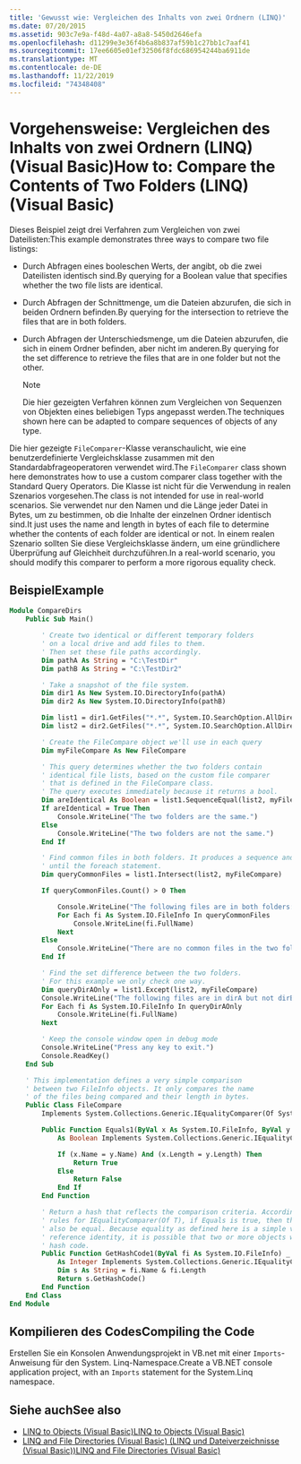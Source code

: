 ```yaml
---
title: 'Gewusst wie: Vergleichen des Inhalts von zwei Ordnern (LINQ)'
ms.date: 07/20/2015
ms.assetid: 903c7e9a-f48d-4a07-a8a8-5450d2646efa
ms.openlocfilehash: d11299e3e36f4b6a8b837af59b1c27bb1c7aaf41
ms.sourcegitcommit: 17ee6605e01ef32506f8fdc686954244ba6911de
ms.translationtype: MT
ms.contentlocale: de-DE
ms.lasthandoff: 11/22/2019
ms.locfileid: "74348408"
---
```

# <a name="how-to-compare-the-contents-of-two-folders-linq-visual-basic"></a><span data-ttu-id="e2ee3-102">Vorgehensweise: Vergleichen des Inhalts von zwei Ordnern (LINQ) (Visual Basic)</span><span class="sxs-lookup"><span data-stu-id="e2ee3-102">How to: Compare the Contents of Two Folders (LINQ) (Visual Basic)</span></span>

<span data-ttu-id="e2ee3-103">Dieses Beispiel zeigt drei Verfahren zum Vergleichen von zwei Dateilisten:</span><span class="sxs-lookup"><span data-stu-id="e2ee3-103">This example demonstrates three ways to compare two file listings:</span></span>

- <span data-ttu-id="e2ee3-104">Durch Abfragen eines booleschen Werts, der angibt, ob die zwei Dateilisten identisch sind.</span><span class="sxs-lookup"><span data-stu-id="e2ee3-104">By querying for a Boolean value that specifies whether the two file lists are identical.</span></span>

- <span data-ttu-id="e2ee3-105">Durch Abfragen der Schnittmenge, um die Dateien abzurufen, die sich in beiden Ordnern befinden.</span><span class="sxs-lookup"><span data-stu-id="e2ee3-105">By querying for the intersection to retrieve the files that are in both folders.</span></span>

- <span data-ttu-id="e2ee3-106">Durch Abfragen der Unterschiedsmenge, um die Dateien abzurufen, die sich in einem Ordner befinden, aber nicht im anderen.</span><span class="sxs-lookup"><span data-stu-id="e2ee3-106">By querying for the set difference to retrieve the files that are in one folder but not the other.</span></span>

    > [!NOTE]
    > <span data-ttu-id="e2ee3-107">Die hier gezeigten Verfahren können zum Vergleichen von Sequenzen von Objekten eines beliebigen Typs angepasst werden.</span><span class="sxs-lookup"><span data-stu-id="e2ee3-107">The techniques shown here can be adapted to compare sequences of objects of any type.</span></span>

<span data-ttu-id="e2ee3-108">Die hier gezeigte `FileComparer`-Klasse veranschaulicht, wie eine benutzerdefinierte Vergleichsklasse zusammen mit den Standardabfrageoperatoren verwendet wird.</span><span class="sxs-lookup"><span data-stu-id="e2ee3-108">The `FileComparer` class shown here demonstrates how to use a custom comparer class together with the Standard Query Operators.</span></span> <span data-ttu-id="e2ee3-109">Die Klasse ist nicht für die Verwendung in realen Szenarios vorgesehen.</span><span class="sxs-lookup"><span data-stu-id="e2ee3-109">The class is not intended for use in real-world scenarios.</span></span> <span data-ttu-id="e2ee3-110">Sie verwendet nur den Namen und die Länge jeder Datei in Bytes, um zu bestimmen, ob die Inhalte der einzelnen Ordner identisch sind.</span><span class="sxs-lookup"><span data-stu-id="e2ee3-110">It just uses the name and length in bytes of each file to determine whether the contents of each folder are identical or not.</span></span> <span data-ttu-id="e2ee3-111">In einem realen Szenario sollten Sie diese Vergleichsklasse ändern, um eine gründlichere Überprüfung auf Gleichheit durchzuführen.</span><span class="sxs-lookup"><span data-stu-id="e2ee3-111">In a real-world scenario, you should modify this comparer to perform a more rigorous equality check.</span></span>

## <a name="example"></a><span data-ttu-id="e2ee3-112">Beispiel</span><span class="sxs-lookup"><span data-stu-id="e2ee3-112">Example</span></span>

```vb
Module CompareDirs
    Public Sub Main()

        ' Create two identical or different temporary folders
        ' on a local drive and add files to them.
        ' Then set these file paths accordingly.
        Dim pathA As String = "C:\TestDir"
        Dim pathB As String = "C:\TestDir2"

        ' Take a snapshot of the file system.
        Dim dir1 As New System.IO.DirectoryInfo(pathA)
        Dim dir2 As New System.IO.DirectoryInfo(pathB)

        Dim list1 = dir1.GetFiles("*.*", System.IO.SearchOption.AllDirectories)
        Dim list2 = dir2.GetFiles("*.*", System.IO.SearchOption.AllDirectories)

        ' Create the FileCompare object we'll use in each query
        Dim myFileCompare As New FileCompare

        ' This query determines whether the two folders contain
        ' identical file lists, based on the custom file comparer
        ' that is defined in the FileCompare class.
        ' The query executes immediately because it returns a bool.
        Dim areIdentical As Boolean = list1.SequenceEqual(list2, myFileCompare)
        If areIdentical = True Then
            Console.WriteLine("The two folders are the same.")
        Else
            Console.WriteLine("The two folders are not the same.")
        End If

        ' Find common files in both folders. It produces a sequence and doesn't execute
        ' until the foreach statement.
        Dim queryCommonFiles = list1.Intersect(list2, myFileCompare)

        If queryCommonFiles.Count() > 0 Then

            Console.WriteLine("The following files are in both folders:")
            For Each fi As System.IO.FileInfo In queryCommonFiles
                Console.WriteLine(fi.FullName)
            Next
        Else
            Console.WriteLine("There are no common files in the two folders.")
        End If

        ' Find the set difference between the two folders.
        ' For this example we only check one way.
        Dim queryDirAOnly = list1.Except(list2, myFileCompare)
        Console.WriteLine("The following files are in dirA but not dirB:")
        For Each fi As System.IO.FileInfo In queryDirAOnly
            Console.WriteLine(fi.FullName)
        Next

        ' Keep the console window open in debug mode
        Console.WriteLine("Press any key to exit.")
        Console.ReadKey()
    End Sub

    ' This implementation defines a very simple comparison
    ' between two FileInfo objects. It only compares the name
    ' of the files being compared and their length in bytes.
    Public Class FileCompare
        Implements System.Collections.Generic.IEqualityComparer(Of System.IO.FileInfo)

        Public Function Equals1(ByVal x As System.IO.FileInfo, ByVal y As System.IO.FileInfo) _
            As Boolean Implements System.Collections.Generic.IEqualityComparer(Of System.IO.FileInfo).Equals

            If (x.Name = y.Name) And (x.Length = y.Length) Then
                Return True
            Else
                Return False
            End If
        End Function

        ' Return a hash that reflects the comparison criteria. According to the
        ' rules for IEqualityComparer(Of T), if Equals is true, then the hash codes must
        ' also be equal. Because equality as defined here is a simple value equality, not
        ' reference identity, it is possible that two or more objects will produce the same
        ' hash code.
        Public Function GetHashCode1(ByVal fi As System.IO.FileInfo) _
            As Integer Implements System.Collections.Generic.IEqualityComparer(Of System.IO.FileInfo).GetHashCode
            Dim s As String = fi.Name & fi.Length
            Return s.GetHashCode()
        End Function
    End Class
End Module
```

## <a name="compiling-the-code"></a><span data-ttu-id="e2ee3-113">Kompilieren des Codes</span><span class="sxs-lookup"><span data-stu-id="e2ee3-113">Compiling the Code</span></span>

<span data-ttu-id="e2ee3-114">Erstellen Sie ein Konsolen Anwendungsprojekt in VB.net mit einer `Imports`-Anweisung für den System. Linq-Namespace.</span><span class="sxs-lookup"><span data-stu-id="e2ee3-114">Create a VB.NET console application project, with an `Imports` statement for the System.Linq namespace.</span></span>

## <a name="see-also"></a><span data-ttu-id="e2ee3-115">Siehe auch</span><span class="sxs-lookup"><span data-stu-id="e2ee3-115">See also</span></span>

- [<span data-ttu-id="e2ee3-116">LINQ to Objects (Visual Basic)</span><span class="sxs-lookup"><span data-stu-id="e2ee3-116">LINQ to Objects (Visual Basic)</span></span>](../../../../visual-basic/programming-guide/concepts/linq/linq-to-objects.md)
- [<span data-ttu-id="e2ee3-117">LINQ and File Directories (Visual Basic) (LINQ und Dateiverzeichnisse (Visual Basic))</span><span class="sxs-lookup"><span data-stu-id="e2ee3-117">LINQ and File Directories (Visual Basic)</span></span>](../../../../visual-basic/programming-guide/concepts/linq/linq-and-file-directories.md)
